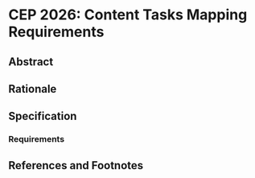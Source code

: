 # CEP 2026: Content Tasks Mapping Requirements

## Abstract

## Rationale

## Specification

### Requirements


## References and Footnotes

